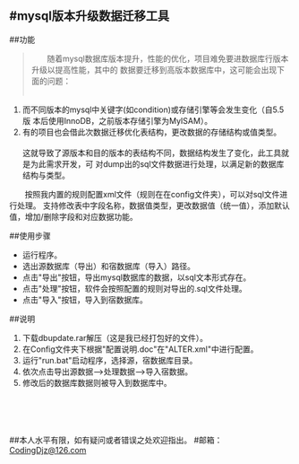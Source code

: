#mysql版本升级数据迁移工具
---
##功能
>&nbsp;&nbsp;&nbsp;&nbsp;&nbsp;&nbsp;&nbsp;随着mysql数据库版本提升，性能的优化，项目难免要进数据库行版本升级以提高性能，其中的
数据要迁移到高版本数据库中，这可能会出现下面的问题：<br /><br />
1. 而不同版本的mysql中关键字(如condition)或存储引擎等会发生变化（自5.5版
本后使用InnoDB，之前版本存储引擎为MyISAM）。 <br /> 
2. 有的项目也会借此次数据迁移优化表结构，更改数据的存储结构或值类型。<br /><br />
这就导致了源版本和目的版本的表结构不同，数据结构发生了变化，此工具就是为此需求开发，可
对dump出的sql文件数据进行处理，以满足新的数据库结构与类型。


&nbsp;&nbsp;&nbsp;&nbsp;&nbsp;&nbsp;&nbsp;按照我内置的规则配置xml文件（规则在在config文件夹），可以对sql文件进行处理。
支持修改表中字段名称，数据值类型，更改数据值（统一值），添加默认值，增加/删除字段和对应数据功能。

##使用步骤
* 运行程序。
* 选出源数据库（导出）和宿数据库（导入）路径。
* 点击"导出"按钮，导出mysql数据库的数据，以sql文本形式存在。
* 点击"处理"按钮，软件会按照配置的规则对导出的.sql文件处理。
* 点击"导入"按钮，导入到宿数据库。

##说明
1. 下载dbupdate.rar解压（这是我已经打包好的文件）。
2. 在Config文件夹下根据"配置说明.doc"在"ALTER.xml"中进行配置。
3. 运行"run.bat"启动程序，选择源，宿数据库目录。
4. 依次点击导出源数据-->处理数据-->导入宿数据。
5. 修改后的数据库数据则被导入到数据库中。
<br /><br /><br /><br /><br />


##本人水平有限，如有疑问或者错误之处欢迎指出。
#邮箱：CodingDjz@126.com



